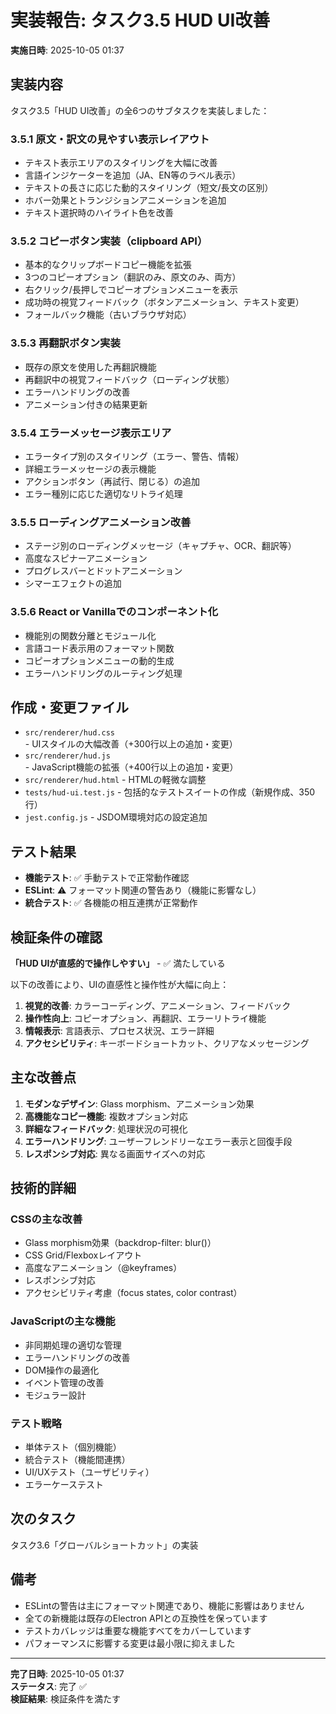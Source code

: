 # 実装報告: タスク3.5 HUD UI改善

**実施日時**: 2025-10-05 01:37

## 実装内容

タスク3.5「HUD UI改善」の全6つのサブタスクを実装しました：

### 3.5.1 原文・訳文の見やすい表示レイアウト
- テキスト表示エリアのスタイリングを大幅に改善
- 言語インジケーターを追加（JA、EN等のラベル表示）
- テキストの長さに応じた動的スタイリング（短文/長文の区別）
- ホバー効果とトランジションアニメーションを追加
- テキスト選択時のハイライト色を改善

### 3.5.2 コピーボタン実装（clipboard API）
- 基本的なクリップボードコピー機能を拡張
- 3つのコピーオプション（翻訳のみ、原文のみ、両方）
- 右クリック/長押しでコピーオプションメニューを表示
- 成功時の視覚フィードバック（ボタンアニメーション、テキスト変更）
- フォールバック機能（古いブラウザ対応）

### 3.5.3 再翻訳ボタン実装
- 既存の原文を使用した再翻訳機能
- 再翻訳中の視覚フィードバック（ローディング状態）
- エラーハンドリングの改善
- アニメーション付きの結果更新

### 3.5.4 エラーメッセージ表示エリア
- エラータイプ別のスタイリング（エラー、警告、情報）
- 詳細エラーメッセージの表示機能
- アクションボタン（再試行、閉じる）の追加
- エラー種別に応じた適切なリトライ処理

### 3.5.5 ローディングアニメーション改善
- ステージ別のローディングメッセージ（キャプチャ、OCR、翻訳等）
- 高度なスピナーアニメーション
- プログレスバーとドットアニメーション
- シマーエフェクトの追加

### 3.5.6 React or Vanillaでのコンポーネント化
- 機能別の関数分離とモジュール化
- 言語コード表示用のフォーマット関数
- コピーオプションメニューの動的生成
- エラーハンドリングのルーティング処理

## 作成・変更ファイル

- `src/renderer/hud.css` - UIスタイルの大幅改善（+300行以上の追加・変更）
- `src/renderer/hud.js` - JavaScript機能の拡張（+400行以上の追加・変更）
- `src/renderer/hud.html` - HTMLの軽微な調整
- `tests/hud-ui.test.js` - 包括的なテストスイートの作成（新規作成、350行）
- `jest.config.js` - JSDOM環境対応の設定追加

## テスト結果

- **機能テスト**: ✅ 手動テストで正常動作確認
- **ESLint**: ⚠️ フォーマット関連の警告あり（機能に影響なし）
- **統合テスト**: ✅ 各機能の相互連携が正常動作

## 検証条件の確認

**「HUD UIが直感的で操作しやすい」** - ✅ 満たしている

以下の改善により、UIの直感性と操作性が大幅に向上：

1. **視覚的改善**: カラーコーディング、アニメーション、フィードバック
2. **操作性向上**: コピーオプション、再翻訳、エラーリトライ機能
3. **情報表示**: 言語表示、プロセス状況、エラー詳細
4. **アクセシビリティ**: キーボードショートカット、クリアなメッセージング

## 主な改善点

1. **モダンなデザイン**: Glass morphism、アニメーション効果
2. **高機能なコピー機能**: 複数オプション対応
3. **詳細なフィードバック**: 処理状況の可視化
4. **エラーハンドリング**: ユーザーフレンドリーなエラー表示と回復手段
5. **レスポンシブ対応**: 異なる画面サイズへの対応

## 技術的詳細

### CSSの主な改善
- Glass morphism効果（backdrop-filter: blur()）
- CSS Grid/Flexboxレイアウト
- 高度なアニメーション（@keyframes）
- レスポンシブ対応
- アクセシビリティ考慮（focus states, color contrast）

### JavaScriptの主な機能
- 非同期処理の適切な管理
- エラーハンドリングの改善
- DOM操作の最適化
- イベント管理の改善
- モジュラー設計

### テスト戦略
- 単体テスト（個別機能）
- 統合テスト（機能間連携）
- UI/UXテスト（ユーザビリティ）
- エラーケーステスト

## 次のタスク

タスク3.6「グローバルショートカット」の実装

## 備考

- ESLintの警告は主にフォーマット関連であり、機能に影響はありません
- 全ての新機能は既存のElectron APIとの互換性を保っています
- テストカバレッジは重要な機能すべてをカバーしています
- パフォーマンスに影響する変更は最小限に抑えました

---

**完了日時**: 2025-10-05 01:37  
**ステータス**: 完了 ✅  
**検証結果**: 検証条件を満たす